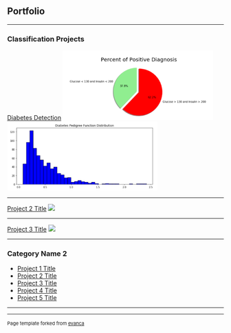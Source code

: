 ## Portfolio

---

### Classification Projects 

[Diabetes Detection](/https://lacovaramichael.github.io/Diabetes-Detection/)
<img src="https://github.com/Lacovaramichael/Diabetes-Detection/blob/main/images/Diabetes%20Percent.PNG" width=350/>
<img src="https://github.com/Lacovaramichael/Diabetes-Detection/blob/main/images/Diabetes%20Histogram.PNG" width=350/>

---
[Project 2 Title](/pdf/sample_presentation.pdf)
<img src="images/dummy_thumbnail.jpg?raw=true"/>

---
[Project 3 Title](http://example.com/)
<img src="images/dummy_thumbnail.jpg?raw=true"/>

---

### Category Name 2

- [Project 1 Title](http://example.com/)
- [Project 2 Title](http://example.com/)
- [Project 3 Title](http://example.com/)
- [Project 4 Title](http://example.com/)
- [Project 5 Title](http://example.com/)

---




---
<p style="font-size:11px">Page template forked from <a href="https://github.com/evanca/quick-portfolio">evanca</a></p>
<!-- Remove above link if you don't want to attibute -->
